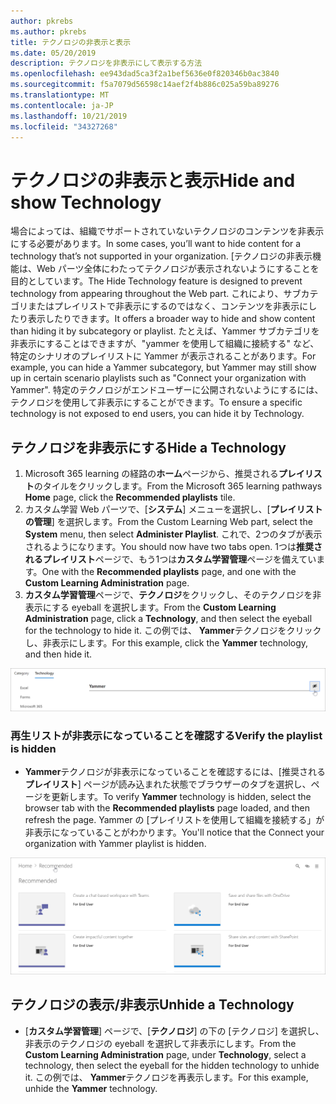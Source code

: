```yaml
---
author: pkrebs
ms.author: pkrebs
title: テクノロジの非表示と表示
ms.date: 05/20/2019
description: テクノロジを非表示にして表示する方法
ms.openlocfilehash: ee943dad5ca3f2a1bef5636e0f820346b0ac3840
ms.sourcegitcommit: f5a7079d56598c14aef2f4b886c025a59ba89276
ms.translationtype: MT
ms.contentlocale: ja-JP
ms.lasthandoff: 10/21/2019
ms.locfileid: "34327268"
---
```

# <a name="hide-and-show-technology"></a><span data-ttu-id="94a7c-103">テクノロジの非表示と表示</span><span class="sxs-lookup"><span data-stu-id="94a7c-103">Hide and show Technology</span></span>

<span data-ttu-id="94a7c-104">場合によっては、組織でサポートされていないテクノロジのコンテンツを非表示にする必要があります。</span><span class="sxs-lookup"><span data-stu-id="94a7c-104">In some cases, you’ll want to hide content for a technology that’s not supported in your organization.</span></span> <span data-ttu-id="94a7c-105">[テクノロジの非表示機能は、Web パーツ全体にわたってテクノロジが表示されないようにすることを目的としています。</span><span class="sxs-lookup"><span data-stu-id="94a7c-105">The Hide Technology feature is designed to prevent technology from appearing throughout the Web part.</span></span> <span data-ttu-id="94a7c-106">これにより、サブカテゴリまたはプレイリストで非表示にするのではなく、コンテンツを非表示にしたり表示したりできます。</span><span class="sxs-lookup"><span data-stu-id="94a7c-106">It offers a broader way to hide and show content than hiding it by subcategory or playlist.</span></span> <span data-ttu-id="94a7c-107">たとえば、Yammer サブカテゴリを非表示にすることはできますが、"yammer を使用して組織に接続する" など、特定のシナリオのプレイリストに Yammer が表示されることがあります。</span><span class="sxs-lookup"><span data-stu-id="94a7c-107">For example, you can hide a Yammer subcategory, but Yammer may still show up in certain scenario playlists such as "Connect your organization with Yammer".</span></span> <span data-ttu-id="94a7c-108">特定のテクノロジがエンドユーザーに公開されないようにするには、テクノロジを使用して非表示にすることができます。</span><span class="sxs-lookup"><span data-stu-id="94a7c-108">To ensure a specific technology is not exposed to end users, you can hide it by Technology.</span></span> 

## <a name="hide-a-technology"></a><span data-ttu-id="94a7c-109">テクノロジを非表示にする</span><span class="sxs-lookup"><span data-stu-id="94a7c-109">Hide a Technology</span></span>

1. <span data-ttu-id="94a7c-110">Microsoft 365 learning の経路の**ホーム**ページから、推奨される**プレイリスト**のタイルをクリックします。</span><span class="sxs-lookup"><span data-stu-id="94a7c-110">From the Microsoft 365 learning pathways **Home** page, click the **Recommended playlists** tile.</span></span>
2. <span data-ttu-id="94a7c-111">カスタム学習 Web パーツで、[**システム**] メニューを選択し、[**プレイリストの管理**] を選択します。</span><span class="sxs-lookup"><span data-stu-id="94a7c-111">From the Custom Learning Web part, select the **System** menu, then select **Administer Playlist**.</span></span> <span data-ttu-id="94a7c-112">これで、2つのタブが表示されるようになります。</span><span class="sxs-lookup"><span data-stu-id="94a7c-112">You should now have two tabs open.</span></span> <span data-ttu-id="94a7c-113">1つは**推奨されるプレイリスト**ページで、もう1つは**カスタム学習管理**ページを備えています。</span><span class="sxs-lookup"><span data-stu-id="94a7c-113">One with the **Recommended playlists** page, and one with the **Custom Learning Administration** page.</span></span> 
3. <span data-ttu-id="94a7c-114">**カスタム学習管理**ページで、**テクノロジ**をクリックし、そのテクノロジを非表示にする eyeball を選択します。</span><span class="sxs-lookup"><span data-stu-id="94a7c-114">From the **Custom Learning Administration** page, click a **Technology**, and then select the eyeball for the technology to hide it.</span></span> <span data-ttu-id="94a7c-115">この例では、 **Yammer**テクノロジをクリックし、非表示にします。</span><span class="sxs-lookup"><span data-stu-id="94a7c-115">For this example, click the **Yammer** technology, and then hide it.</span></span>  

![cg-hidetech](media/cg-hidetech.png)

### <a name="verify-the-playlist-is-hidden"></a><span data-ttu-id="94a7c-117">再生リストが非表示になっていることを確認する</span><span class="sxs-lookup"><span data-stu-id="94a7c-117">Verify the playlist is hidden</span></span>
- <span data-ttu-id="94a7c-118">**Yammer**テクノロジが非表示になっていることを確認するには、[推奨される**プレイリスト**] ページが読み込まれた状態でブラウザーのタブを選択し、ページを更新します。</span><span class="sxs-lookup"><span data-stu-id="94a7c-118">To verify **Yammer** technology is hidden, select the browser tab with the **Recommended playlists** page loaded, and then refresh the page.</span></span> <span data-ttu-id="94a7c-119">Yammer の [プレイリストを使用して組織を接続する」が非表示になっていることがわかります。</span><span class="sxs-lookup"><span data-stu-id="94a7c-119">You'll notice that the Connect your organization with Yammer playlist is hidden.</span></span> 

![cg-hidetechrefresh](media/cg-hidetechrefresh.png)

## <a name="unhide-a-technology"></a><span data-ttu-id="94a7c-121">テクノロジの表示/非表示</span><span class="sxs-lookup"><span data-stu-id="94a7c-121">Unhide a Technology</span></span>

- <span data-ttu-id="94a7c-122">[**カスタム学習管理**] ページで、[**テクノロジ**] の下の [テクノロジ] を選択し、非表示のテクノロジの eyeball を選択して非表示にします。</span><span class="sxs-lookup"><span data-stu-id="94a7c-122">From the **Custom Learning Administration** page, under **Technology**, select a technology, then select the eyeball for the hidden technology to unhide it.</span></span> <span data-ttu-id="94a7c-123">この例では、 **Yammer**テクノロジを再表示します。</span><span class="sxs-lookup"><span data-stu-id="94a7c-123">For this example, unhide the **Yammer** technology.</span></span> 